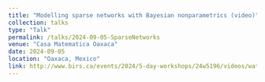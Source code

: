 ```yaml
---
title: "Modelling sparse networks with Bayesian nonparametrics (video)"
collection: talks
type: "Talk"
permalink: /talks/2024-09-05-SparseNetworks
venue: "Casa Matematica Oaxaca"
date: 2024-09-05
location: "Oaxaca, Mexico"
link: http://www.birs.ca/events/2024/5-day-workshops/24w5196/videos/watch/202409050900-Panero.html
---
```


